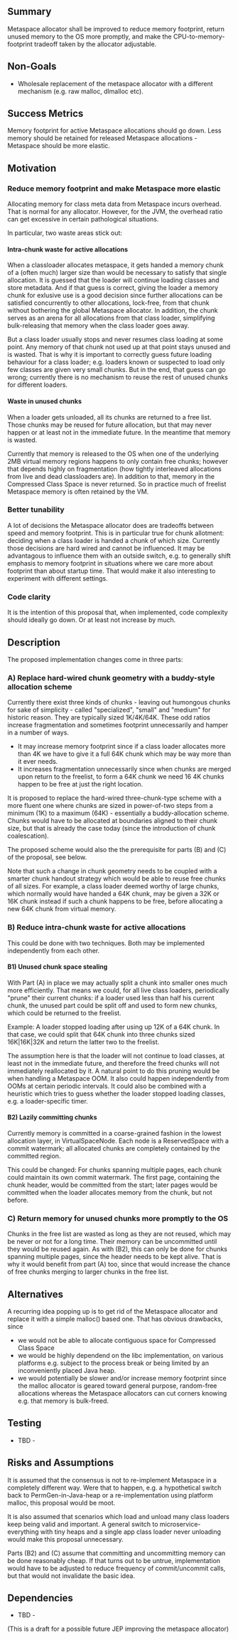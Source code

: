 

Summary
-------

Metaspace allocator shall be improved to reduce memory footprint, return unused memory to the OS more promptly, and make the CPU-to-memory-footprint tradeoff taken by the allocator adjustable.

Non-Goals
---------

- Wholesale replacement of the metaspace allocator with a different mechanism (e.g. raw malloc, dlmalloc etc).

Success Metrics
---------------

Memory footprint for active Metaspace allocations should go down. Less memory should be retained for released Metaspace allocations - Metaspace should be more elastic.


Motivation
----------

### Reduce memory footprint and make Metaspace more elastic

Allocating memory for class meta data from Metaspace incurs overhead. That is normal for any allocator. However, for the JVM, the overhead ratio can get excessive in certain pathological situations.

In particular, two waste areas stick out:

#### Intra-chunk waste for active allocations
When a classloader allocates metaspace, it gets handed a memory chunk of a (often much) larger size than would be necessary to satisfy that single allocation. It is guessed that the loader will continue loading classes and store metadata. And if that guess is correct, giving the loader a memory chunk for exlusive use is a good decision since further allocations can be satisfied concurrently to other allocations, lock-free, from that chunk without bothering the global Metaspace allocator. In addition, the chunk serves as an arena for all allocations from that class loader, simplifying bulk-releasing that memory when the class loader goes away.

But a class loader usually stops and never resumes class loading at some point. Any memory of that chunk not used up at that point stays unused and is wasted. That is why it is important to correctly guess future loading behaviour for a class loader; e.g. loaders known or suspected to load only few classes are given very small chunks. But in the end, that guess can go wrong; currently there is no mechanism to reuse the rest of unused chunks for different loaders.

#### Waste in unused chunks

When a loader gets unloaded, all its chunks are returned to a free list. Those chunks may be reused for future allocation, but that may never happen or at least not in the immediate future. In the meantime that memory is wasted.

Currently that memory is released to the OS when one of the underlying 2MB virtual memory regions happens to only contain free chunks; however that depends highly on fragmentation (how tightly interleaved allocations from live and dead classloaders are). In addition to that, memory in the Compressed Class Space is never returned. So in practice much of freelist Metaspace memory is often retained by the VM.

### Better tunability

A lot of decisions the Metaspace allocator does are tradeoffs between speed and memory footprint. This is in particular true for chunk allotment: deciding when a class loader is handed a chunk of which size. Currently those decisions are hard wired and cannot be influenced. It may be advantagous to influence them with an outside switch, e.g. to generally shift emphasis to memory footprint in situations where we care more about footprint than about startup time. That would make it also interesting to experiment with different settings.

### Code clarity

It is the intention of this proposal that, when implemented, code complexity should ideally go down. Or at least not increase by much. 


Description
-----------

The proposed implementation changes come in three parts:

### A) Replace hard-wired chunk geometry with a buddy-style allocation scheme

Currently there exist three kinds of chunks - leaving out humongous chunks for sake of simplicity - called "specialized", "small" and "medium" for historic reason. They are typically sized 1K/4K/64K. These odd ratios increase fragmentation and sometimes footprint unnecessarily and hamper in a number of ways. 

- It may increase memory footprint since if a class loader allocates more than 4K we have to give it a full 64K chunk which may be way more than it ever needs.
- It increases fragmentation unnecessarily since when chunks are merged upon return to the freelist, to form a 64K chunk we need 16 4K chunks happen to be free at just the right location.

It is proposed to replace the hard-wired three-chunk-type scheme with a more fluent one where chunks are sized in power-of-two steps from a minimum (1K) to a maximum (64K) - essentially a buddy-allocation scheme. Chunks would have to be allocated at boundaries aligned to their chunk size, but that is already the case today (since the introduction of chunk coalescation).

The proposed scheme would also the the prerequisite for parts (B) and (C) of the proposal, see below.

Note that such a change in chunk geometry needs to be coupled with a smarter chunk handout strategy which would be able to reuse free chunks of all sizes. For example, a class loader deemed worthy of large chunks, which normally would have handed a 64K chunk, may be given a 32K or 16K chunk instead if such a chunk happens to be free, before allocating a new 64K chunk from virtual memory.

### B) Reduce intra-chunk waste for active allocations

This could be done with two techniques. Both may be implemented independently from each other.

#### B1) Unused chunk space stealing

With Part (A) in place we may actually split a chunk into smaller ones much more efficiently. That means we could, for all live class loaders, periodically "prune" their current chunks: if a loader used less than half his current chunk, the unused part could be split off and used to form new chunks, which could be returned to the freelist.

Example: A loader stopped loading after using up 12K of a 64K chunk. In that case, we could split that 64K chunk into three chunks sized 16K|16K|32K and return the latter two to the freelist.

The assumption here is that the loader will not continue to load classes, at least not in the immediate future, and therefore the freed chunks will not immediately reallocated by it. A natural point to do this pruning would be when handling a Metaspace OOM. It also could happen independently from OOMs at certain periodic intervals. It could also be combined with a heuristic which tries to guess whether the loader stopped loading classes, e.g. a loader-specific timer.

#### B2) Lazily committing chunks

Currently memory is committed in a coarse-grained fashion in the lowest allocation layer, in VirtualSpaceNode. Each node is a ReservedSpace with a commit watermark; all allocated chunks are completely contained by the committed region.

This could be changed: For chunks spanning multiple pages, each chunk could maintain its own commit watermark. The first page, containing the chunk header, would be committed from the start; later pages would be committed when the loader allocates memory from the chunk, but not before.

### C) Return memory for unused chunks more promptly to the OS

Chunks in the free list are wasted as long as they are not reused, which may be never or not for a long time. Their memory can be uncommitted until they would be reused again. As with (B2), this can only be done for chunks spanning multiple pages, since the header needs to be kept alive. That is why it would benefit from part (A) too, since that would increase the chance of free chunks merging to larger chunks in the free list.


Alternatives
------------

A recurring idea popping up is to get rid of the Metaspace allocator and replace it with a simple malloc() based one. That has obvious drawbacks, since
- we would not be able to allocate contiguous space for Compressed Class Space
- we would be highly dependend on the libc implementation, on various platforms e.g. subject to the process break or being limited by an inconveniently placed Java heap.
- we would potentially be slower and/or increase memory footprint since the malloc allocator is geared toward general purpose, random-free allocations whereas the Metaspace allocators can cut corners knowing e.g. that memory is bulk-freed.

Testing
-------

- TBD -

Risks and Assumptions
---------------------

It is assumed that the consensus is not to re-implement Metaspace in a completely different way. Were that to happen, e.g. a hypothetical switch back to PermGen-in-Java-heap or a re-implementation using platform malloc, this proposal would be moot.

It is also assumed that scenarios which load and unload many class loaders keep being valid and important. A general switch to microservice-everything with tiny heaps and a single app class loader never unloading would make this proposal unnecessary.

Parts (B2) and (C) assume that committing and uncommitting memory can be done reasonably cheap. If that turns out to be untrue, implementation would have to be adjusted to reduce frequency of commit/uncommit calls, but that would not invalidate the basic idea. 

Dependencies
-----------

- TBD -

(This is a draft for a possible future JEP improving the metaspace allocator)
